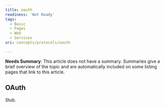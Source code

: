 ```yaml
---
title: oauth
readiness: 'Not Ready'
tags:
  - Basic
  - Pages
  - Web
  - Services
uri: concepts/protocols/oauth

---
```

**Needs Summary**: This article does not have a summary. Summaries give a brief overview of the topic and are automatically included on some listing pages that link to this article.

## OAuth

Stub.
